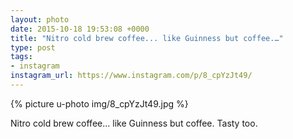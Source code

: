 ```yaml
---
layout: photo
date: 2015-10-18 19:53:08 +0000
title: "Nitro cold brew coffee... like Guinness but coffee.…"
type: post
tags:
- instagram
instagram_url: https://www.instagram.com/p/8_cpYzJt49/
---
```


{% picture u-photo img/8_cpYzJt49.jpg %}

Nitro cold brew coffee... like Guinness but coffee. Tasty too.
